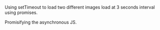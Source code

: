 Using setTimeout to load two different images load at 3 seconds interval using promises. 

Promisifying the asynchronous JS.
